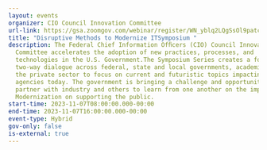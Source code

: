 ```yaml
---
layout: events
organizer: CIO Council Innovation Committee
url-link: https://gsa.zoomgov.com/webinar/register/WN_yblq2LQgSsOl9patcCAOTw#/registration
title: "Disruptive Methods to Modernize ITSymposium "
description: The Federal Chief Information Ofﬁcers (CIO) Council Innovation
  Committee accelerates the adoption of new practices, processes, and
  technologies in the U.S. Government.The Symposium Series creates a forum for
  two-way dialogue across federal, state and local governments, academia, and
  the private sector to focus on current and futuristic topics impacting
  agencies today. The government is bringing a challenge and opportunity to
  partner with industry and others to learn from one another on the impact of IT
  Modernization on supporting the public.
start-time: 2023-11-07T08:00:00.000-00:00
end-time: 2023-11-07T16:00:00.000-00:00
event-type: Hybrid
gov-only: false
is-external: true
---
```

